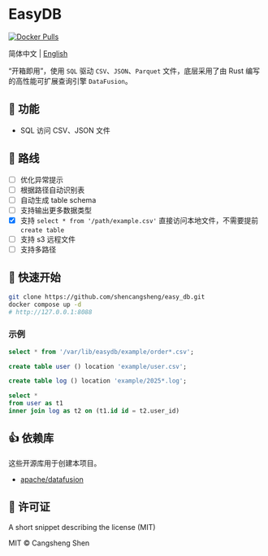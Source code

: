 # EasyDB

[![Docker Pulls](https://img.shields.io/docker/pulls/shencangsheng/easydb.svg)](https://hub.docker.com/r/shencangsheng/easydb)

简体中文 | [English](./README.en-us.md)

“开箱即用”，使用 `SQL` 驱动 `CSV`、`JSON`、`Parquet` 文件，底层采用了由 Rust 编写的高性能可扩展查询引擎 `DataFusion`。

## 📖 功能

- SQL 访问 CSV、JSON 文件

## 🔮 路线

- [ ] 优化异常提示
- [ ] 根据路径自动识别表
- [ ] 自动生成 table schema
- [ ] 支持输出更多数据类型
- [x] 支持 `select * from '/path/example.csv'` 直接访问本地文件，不需要提前 `create table`
- [ ] 支持 s3 远程文件
- [ ] 支持多路径

## 🚀 快速开始

```bash
git clone https://github.com/shencangsheng/easy_db.git
docker compose up -d
# http://127.0.0.1:8088
```

### 示例

```sql
select * from '/var/lib/easydb/example/order*.csv';
```

```sql
create table user () location 'example/user.csv';
```

```sql
create table log () location 'example/2025*.log';
```

```sql
select *
from user as t1
inner join log as t2 on (t1.id id = t2.user_id)
```

## 👍 依赖库

这些开源库用于创建本项目。

- [apache/datafusion](https://github.com/apache/datafusion)

## 📝 许可证

A short snippet describing the license (MIT)

MIT © Cangsheng Shen